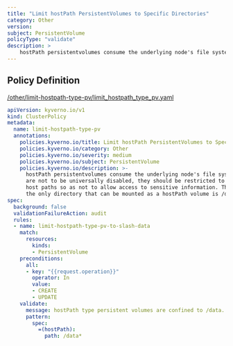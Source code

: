 ```yaml
---
title: "Limit hostPath PersistentVolumes to Specific Directories"
category: Other
version: 
subject: PersistentVolume
policyType: "validate"
description: >
    hostPath persistentvolumes consume the underlying node's file system. If hostPath volumes are not to be universally disabled, they should be restricted to only certain host paths so as not to allow access to sensitive information. This policy ensures the only directory that can be mounted as a hostPath volume is /data.
---
```


## Policy Definition
<a href="https://github.com/JimBugwadia/kyverno-policies/raw/fix_annotations//other/limit-hostpath-type-pv/limit_hostpath_type_pv.yaml" target="-blank">/other/limit-hostpath-type-pv/limit_hostpath_type_pv.yaml</a>

```yaml
apiVersion: kyverno.io/v1
kind: ClusterPolicy
metadata:
  name: limit-hostpath-type-pv
  annotations:
    policies.kyverno.io/title: Limit hostPath PersistentVolumes to Specific Directories
    policies.kyverno.io/category: Other
    policies.kyverno.io/severity: medium
    policies.kyverno.io/subject: PersistentVolume
    policies.kyverno.io/description: >-
      hostPath persistentvolumes consume the underlying node's file system. If hostPath volumes
      are not to be universally disabled, they should be restricted to only certain
      host paths so as not to allow access to sensitive information. This policy ensures
      the only directory that can be mounted as a hostPath volume is /data.
spec:
  background: false
  validationFailureAction: audit
  rules:
  - name: limit-hostpath-type-pv-to-slash-data
    match:
      resources:
        kinds:
        - PersistentVolume
    preconditions:
      all:
      - key: "{{request.operation}}"
        operator: In
        value:
        - CREATE
        - UPDATE
    validate:
      message: hostPath type persistent volumes are confined to /data.
      pattern:
        spec:
          =(hostPath):
            path: /data*

```
